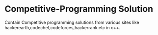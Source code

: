 # Competitive-Programming Solution
Contain Competitive programming solutions from various sites like hackerearth,codechef,codeforces,hackerrank etc in c++.

